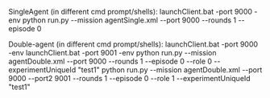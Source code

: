 SingleAgent (in different cmd prompt/shells):
launchClient.bat -port 9000 -env
python run.py --mission agentSingle.xml --port 9000 --rounds 1 --episode 0

Double-agent (in different cmd prompt/shells):
launchClient.bat -port 9000 -env
launchClient.bat -port 9001 -env
python run.py --mission agentDouble.xml --port 9000 --rounds 1 --episode 0 --role 0 --experimentUniqueId "test1"
python run.py --mission agentDouble.xml --port 9000 --port2 9001 --rounds 1 --episode 0 --role 1  --experimentUniqueId "test1"
